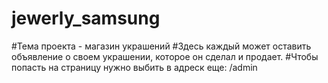 # jewerly_samsung
#Тема проекта - магазин украшений
#Здесь каждый может оставить объявление о своем украшении, которое он сделал и продает.
#Чтобы попасть на страницу нужно выбить в адреск еще: /admin
